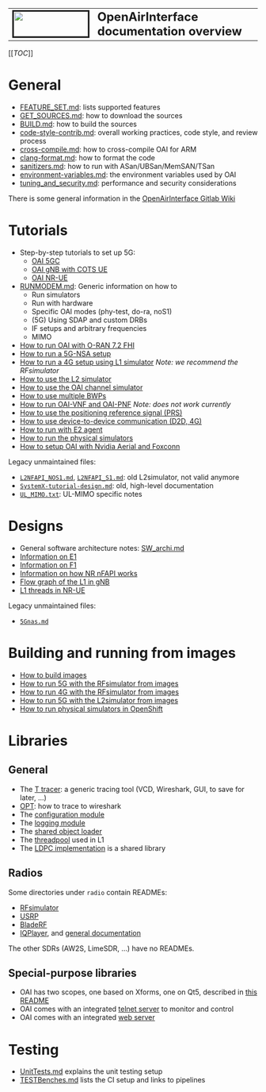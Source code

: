 <table style="border-collapse: collapse; border: none;">
  <tr style="border-collapse: collapse; border: none;">
    <td style="border-collapse: collapse; border: none;">
      <a href="http://www.openairinterface.org/">
         <img src="./images/oai_final_logo.png" alt="" border=3 height=50 width=150>
         </img>
      </a>
    </td>
    <td style="border-collapse: collapse; border: none; vertical-align: center;">
      <b><font size = "5">OpenAirInterface documentation overview</font></b>
    </td>
  </tr>
</table>

[[_TOC_]]

# General

- [FEATURE_SET.md](./FEATURE_SET.md): lists supported features
- [GET_SOURCES.md](./GET_SOURCES.md): how to download the sources
- [BUILD.md](./BUILD.md): how to build the sources
- [code-style-contrib.md](./code-style-contrib.md): overall working practices, code style, and review process
- [cross-compile.md](./cross-compile.md): how to cross-compile OAI for ARM
- [clang-format.md](./clang-format.md): how to format the code
- [sanitizers.md](./dev_tools/sanitizers.md): how to run with ASan/UBSan/MemSAN/TSan
- [environment-variables.md](./environment-variables.md): the environment variables used by OAI
- [tuning_and_security.md](./tuning_and_security.md): performance and security considerations

There is some general information in the [OpenAirInterface Gitlab Wiki](https://gitlab.eurecom.fr/oai/openairinterface5g/-/wikis/home)

# Tutorials

- Step-by-step tutorials to set up 5G:
  * [OAI 5GC](./NR_SA_Tutorial_OAI_CN5G.md)
  * [OAI gNB with COTS UE](./NR_SA_Tutorial_COTS_UE.md)
  * [OAI NR-UE](./NR_SA_Tutorial_OAI_nrUE.md)
- [RUNMODEM.md](./RUNMODEM.md): Generic information on how to
  * Run simulators
  * Run with hardware
  * Specific OAI modes (phy-test, do-ra, noS1)
  * (5G) Using SDAP and custom DRBs
  * IF setups and arbitrary frequencies
  * MIMO
- [How to run OAI with O-RAN 7.2 FHI](./ORAN_FHI7.2_Tutorial.md)
- [How to run a 5G-NSA setup](./TESTING_GNB_W_COTS_UE.md)
- [How to run a 4G setup using L1 simulator](./L1SIM.md) _Note: we recommend the RFsimulator_
- [How to use the L2 simulator](./L2NFAPI.md)
- [How to use the OAI channel simulator](../openair1/SIMULATION/TOOLS/DOC/channel_simulation.md)
- [How to use multiple BWPs](./RUN_NR_multiple_BWPs.md)
- [How to run OAI-VNF and OAI-PNF](./RUN_NR_NFAPI.md) _Note: does not work currently_
- [How to use the positioning reference signal (PRS)](./RUN_NR_PRS.md)
- [How to use device-to-device communication (D2D, 4G)](./d2d_emulator_setup.txt)
- [How to run with E2 agent](../openair2/E2AP/README.md)
- [How to run the physical simulators](./physical-simulators.md)
- [How to setup OAI with Nvidia Aerial and Foxconn](./Aerial_FAPI_Split_Tutorial.md)

Legacy unmaintained files:
- [`L2NFAPI_NOS1.md`](./L2NFAPI_NOS1.md), [`L2NFAPI_S1.md`](./L2NFAPI_S1.md):
  old L2simulator, not valid anymore
- [`SystemX-tutorial-design.md`](./SystemX-tutorial-design.md): old, high-level
  documentation
- [`UL_MIMO.txt`](./UL_MIMO.txt): UL-MIMO specific notes

# Designs

- General software architecture notes: [SW_archi.md](./SW_archi.md)
- [Information on E1](./E1AP/E1-design.md)
- [Information on F1](./F1-design.md)
- [Information on how NR nFAPI works](./NR_NFAPI_archi.md)
- [Flow graph of the L1 in gNB](SW-archi-graph.md)
- [L1 threads in NR-UE](./nr-ue-design.md)

Legacy unmaintained files:
- [`5Gnas.md`](./5Gnas.md)

# Building and running from images

- [How to build images](../docker/README.md)
- [How to run 5G with the RFsimulator from images](../ci-scripts/yaml_files/5g_rfsimulator/README.md)
- [How to run 4G with the RFsimulator from images](../ci-scripts/yaml_files/4g_rfsimulator_fdd_05MHz/README.md)
- [How to run 5G with the L2simulator from images](../ci-scripts/yaml_files/5g_l2sim_tdd/README.md)
- [How to run physical simulators in OpenShift](../openshift/README.md)

# Libraries

## General

- The [T tracer](../common/utils/T/DOC/T.md): a generic tracing tool (VCD, Wireshark, GUI, to save for later, ...)
- [OPT](../openair2/UTIL/OPT/README.txt): how to trace to wireshark
- The [configuration module](../common/config/DOC/config.md)
- The [logging module](../common/utils/LOG/DOC/log.md)
- The [shared object loader](../common/utils/DOC/loader.md)
- The [threadpool](../common/utils/threadPool/thread-pool.md) used in L1
- The [LDPC implementation](../openair1/PHY/CODING/DOC/LDPCImplementation.md) is a shared library

## Radios

Some directories under `radio` contain READMEs:

- [RFsimulator](../radio/rfsimulator/README.md)
- [USRP](../radio/USRP/README.md)
- [BladeRF](../radio/BLADERF/README)
- [IQPlayer](../radio/iqplayer/DOC/iqrecordplayer_usage.md), and [general documentation](./iqrecordplayer_usage.md)

The other SDRs (AW2S, LimeSDR, ...) have no READMEs.

## Special-purpose libraries

- OAI has two scopes, one based on Xforms, one on Qt5, described in [this README](../openair1/PHY/TOOLS/readme.md)
- OAI comes with an integrated [telnet server](../common/utils/telnetsrv/DOC/telnethelp.md) to monitor and control
- OAI comes with an integrated [web server](../common/utils/websrv/DOC/websrv.md)

# Testing

- [UnitTests.md](./UnitTests.md) explains the unit testing setup
- [TESTBenches.md](./TESTBenches.md) lists the CI setup and links to pipelines
